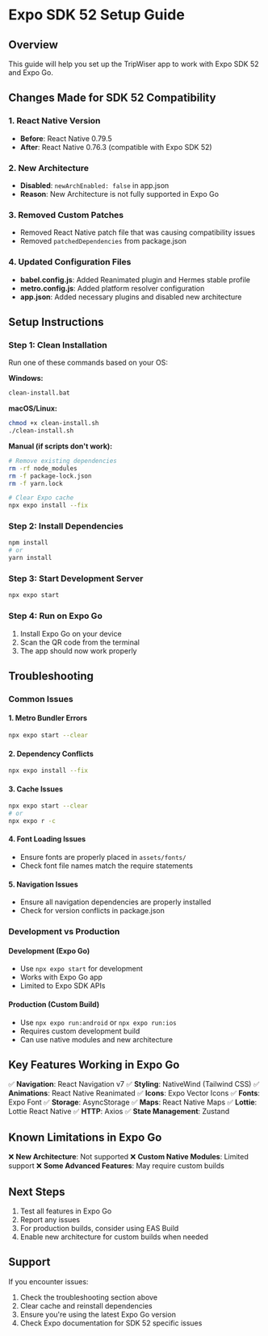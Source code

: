 # Expo SDK 52 Setup Guide

## Overview
This guide will help you set up the TripWiser app to work with Expo SDK 52 and Expo Go.

## Changes Made for SDK 52 Compatibility

### 1. React Native Version
- **Before**: React Native 0.79.5
- **After**: React Native 0.76.3 (compatible with Expo SDK 52)

### 2. New Architecture
- **Disabled**: `newArchEnabled: false` in app.json
- **Reason**: New Architecture is not fully supported in Expo Go

### 3. Removed Custom Patches
- Removed React Native patch file that was causing compatibility issues
- Removed `patchedDependencies` from package.json

### 4. Updated Configuration Files
- **babel.config.js**: Added Reanimated plugin and Hermes stable profile
- **metro.config.js**: Added platform resolver configuration
- **app.json**: Added necessary plugins and disabled new architecture

## Setup Instructions

### Step 1: Clean Installation
Run one of these commands based on your OS:

**Windows:**
```bash
clean-install.bat
```

**macOS/Linux:**
```bash
chmod +x clean-install.sh
./clean-install.sh
```

**Manual (if scripts don't work):**
```bash
# Remove existing dependencies
rm -rf node_modules
rm -f package-lock.json
rm -f yarn.lock

# Clear Expo cache
npx expo install --fix
```

### Step 2: Install Dependencies
```bash
npm install
# or
yarn install
```

### Step 3: Start Development Server
```bash
npx expo start
```

### Step 4: Run on Expo Go
1. Install Expo Go on your device
2. Scan the QR code from the terminal
3. The app should now work properly

## Troubleshooting

### Common Issues

#### 1. Metro Bundler Errors
```bash
npx expo start --clear
```

#### 2. Dependency Conflicts
```bash
npx expo install --fix
```

#### 3. Cache Issues
```bash
npx expo start --clear
# or
npx expo r -c
```

#### 4. Font Loading Issues
- Ensure fonts are properly placed in `assets/fonts/`
- Check font file names match the require statements

#### 5. Navigation Issues
- Ensure all navigation dependencies are properly installed
- Check for version conflicts in package.json

### Development vs Production

#### Development (Expo Go)
- Use `npx expo start` for development
- Works with Expo Go app
- Limited to Expo SDK APIs

#### Production (Custom Build)
- Use `npx expo run:android` or `npx expo run:ios`
- Requires custom development build
- Can use native modules and new architecture

## Key Features Working in Expo Go

✅ **Navigation**: React Navigation v7
✅ **Styling**: NativeWind (Tailwind CSS)
✅ **Animations**: React Native Reanimated
✅ **Icons**: Expo Vector Icons
✅ **Fonts**: Expo Font
✅ **Storage**: AsyncStorage
✅ **Maps**: React Native Maps
✅ **Lottie**: Lottie React Native
✅ **HTTP**: Axios
✅ **State Management**: Zustand

## Known Limitations in Expo Go

❌ **New Architecture**: Not supported
❌ **Custom Native Modules**: Limited support
❌ **Some Advanced Features**: May require custom builds

## Next Steps

1. Test all features in Expo Go
2. Report any issues
3. For production builds, consider using EAS Build
4. Enable new architecture for custom builds when needed

## Support

If you encounter issues:
1. Check the troubleshooting section above
2. Clear cache and reinstall dependencies
3. Ensure you're using the latest Expo Go version
4. Check Expo documentation for SDK 52 specific issues 